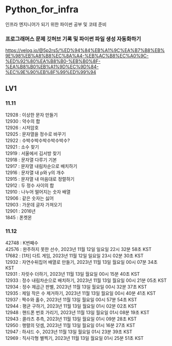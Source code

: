 # Python_for_infra
인프라 엔지니어가 되기 위한 파이썬 공부 및 코테 준비

### 프로그래머스 문제 깃허브 기록 및 파이썬 파일 생성 자동화하기
https://velog.io/@5p2rs5/%ED%94%84%EB%A1%9C%EA%B7%B8%EB%9E%98%EB%A8%B8%EC%8A%A4-%EB%AC%B8%EC%A0%9C-%ED%92%80%EA%B8%B0-%EB%B0%8F-%EA%B8%B0%EB%A1%9D%EC%9D%84-%EC%9E%90%EB%8F%99%ED%99%94

## LV1
### 11.11    
12928 : 이상한 문자 만들기  
12930 : 약수의 합  
12926 : 시저암호  
12925 : 문자열을 정수로 바꾸기  
12922 : 수박수박수박수박수박수?  
12921 : 소수 찾기  
12919 : 서울에서 김서방 찾기  
12918 : 문자열 다루기 기본  
12917 : 문자열 내림차순으로 배치하기  
12916 : 문자열 내 p와 y의 개수  
12915 : 문자열 내 마음대로 정렬하기  
12912 : 두 정수 사이의 합  
12910 : 나누어 떨어지는 숫자 배열  
12906 : 같은 숫자는 싫어  
12903 : 가운데 글자 가져오기  
12901 : 2016년  
1845 : 폰켓몬  

### 11.12
42748 : K번째수    
42576 : 완주하지 못한 선수, 2023년 11월 12일 일요일 22시 32분 58초 KST  
17682 : [1차] 다트 게임, 2023년 11월 12일 일요일 23시 02분 30초 KST  
12932 : 자연수뒤집어 배열로 만들기, 2023년 11월 13일 월요일 00시 07분 34초 KST  
12931 : 자릿수 더하기, 2023년 11월 13일 월요일 00시 15분 40초 KST  
12933 : 정수 내림차순으로 배치하기, 2023년 11월 13일 월요일 00시 21분 05초 KST  
12934 : 정수 제곱근 판별, 2023년 11월 13일 월요일 00시 32분 37초 KST  
12935 : 제일 작은 수 제거하기, 2023년 11월 13일 월요일 00시 40분 41초 KST  
12937 : 짝수와 홀수, 2023년 11월 13일 월요일 00시 57분 54초 KST  
12944 : 평균 구하기, 2023년 11월 13일 월요일 01시 02분 02초 KST  
12948 : 핸드폰 번호 가리기, 2023년 11월 13일 월요일 01시 08분 19초 KST  
12943 : 콜라츠 추측, 2023년 11월 13일 월요일 01시 09분 28초 KST  
12950 : 행렬의 덧셈, 2023년 11월 13일 월요일 01시 16분 27초 KST  
12947 : 하샤드 수, 2023년 11월 13일 월요일 01시 23분 39초 KST  
12969 : 직사각형 별찍기, 2023년 11월 13일 월요일 01시 25분 51초 KST  
